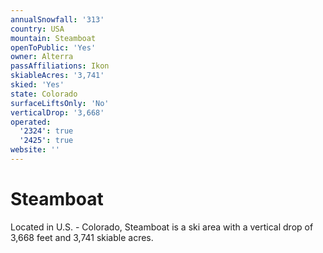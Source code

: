 ```yaml
---
annualSnowfall: '313'
country: USA
mountain: Steamboat
openToPublic: 'Yes'
owner: Alterra
passAffiliations: Ikon
skiableAcres: '3,741'
skied: 'Yes'
state: Colorado
surfaceLiftsOnly: 'No'
verticalDrop: '3,668'
operated:
  '2324': true
  '2425': true
website: ''
---
```



# Steamboat

Located in U.S. - Colorado, Steamboat is a ski area with a vertical drop of 3,668 feet and 3,741 skiable acres.
